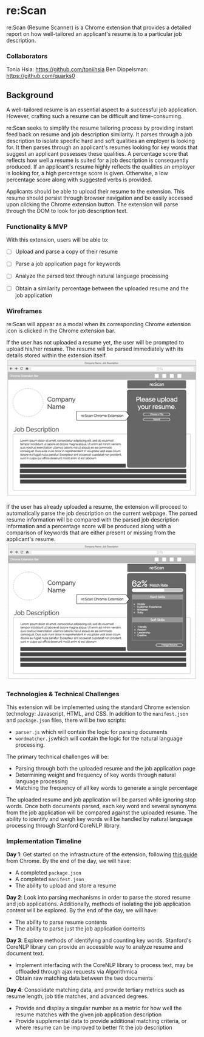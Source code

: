 # re:Scan
re:Scan (Resume Scanner) is a Chrome extension that provides a detailed report on how well-tailored an applicant's resume is to a particular job description.

### Collaborators

Tonia Hsia: https://github.com/toniihsia
Ben Dippelsman: https://github.com/quarks0


## Background
A well-tailored resume is an essential aspect to a successful job application. However, crafting such a resume can be difficult and time-consuming.

re:Scan seeks to simplify the resume tailoring process by providing instant feed back on resume and job description similarity. It parses through a job description to isolate specific hard and soft qualities an employer is looking for. It then parses through an applicant's resumes looking for key words that suggest an applicant possesses these qualities. A percentage score that reflects how well a resume is suited for a job description is consequently produced. If an applicant's resume highly reflects the qualities an employer is looking for, a high percentage score is given. Otherwise, a low percentage score along with suggested verbs is provided.

Applicants should be able to upload their resume to the extension. This resume should persist through browser navigation and be easily accessed upon clicking the Chrome extension button. The extension will parse through the DOM to look for job description text.


### Functionality & MVP

With this extension, users will be able to:

- [ ] Upload and parse a copy of their resume
- [ ] Parse a job application page for keywords
- [ ] Analyze the parsed text through natural language processing
- [ ] Obtain a similarity percentage between the uploaded resume and the job application


### Wireframes
re:Scan will appear as a modal when its corresponding Chrome extension icon is clicked in the Chrome extension bar.

If the user has not uploaded a resume yet, the user will be prompted to upload his/her resume. The resume will be parsed immediately with its details stored within the extension itself.
![Image of Resume Upload](docs/wireframes/rescan-resume-upload.png)

If the user has already uploaded a resume, the extension will proceed to automatically parse the job description on the current webpage. The parsed resume information will be compared with the parsed job description information and a percentage score will be produced along with a comparison of keywords that are either present or missing from the applicant's resume.
![Image of Score](docs/wireframes/rescan-chrome-extension.png)

### Technologies & Technical Challenges

This extension will be implemented using the standard Chrome extension technology: Javascript, HTML, and CSS.  In addition to the `manifest.json` and `package.json` files, there will be two scripts:

- `parser.js` which will contain the logic for parsing documents
- `wordmatcher.js`which will contain the logic for the natural language processing.

The primary technical challenges will be:

- Parsing through both the uploaded resume and the job application page
- Determining weight and frequency of key words through natural language processing
- Matching the frequency of all key words to generate a single percentage

The uploaded resume and job application will be parsed while ignoring stop words. Once both documents parsed, each key word and several synonyms from the job application will be compared against the uploaded resume. The ability to identify and weigh key words will be handled by natural language processing through Stanford CoreNLP library.

### Implementation Timeline
**Day 1**: Get started on the infrastructure of the extension, following <a href="https://developer.chrome.com/extensions/getstarted">this guide</a> from Chrome.  By the end of the day, we will have:

- A completed `package.json`
- A completed `manifest.json`
- The ability to upload and store a resume

**Day 2**: Look into parsing mechanisms in order to parse the stored resume and job applications. Additionally, methods of isolating the job application content will be explored. By the end of the day, we will have:

- The ability to parse resume contents
- The ability to parse just the job application contents

**Day 3**: Explore methods of identifying and counting key words. Stanford's CoreNLP library can provide an accessible way to analyze resume and document text.

- Implement interfacing with the CoreNLP library to process text, may be offloaded through ajax requests via Algorithmica
- Obtain raw matching data between the two documents

**Day 4**: Consolidate matching data, and provide tertiary metrics such as resume length, job title matches, and advanced degrees.

- Provide and display a singular number as a metric for how well the resume matches with the given job application description
- Provide supplemental data to provide additional matching criteria, or where resume can be improved to better fit the job description
